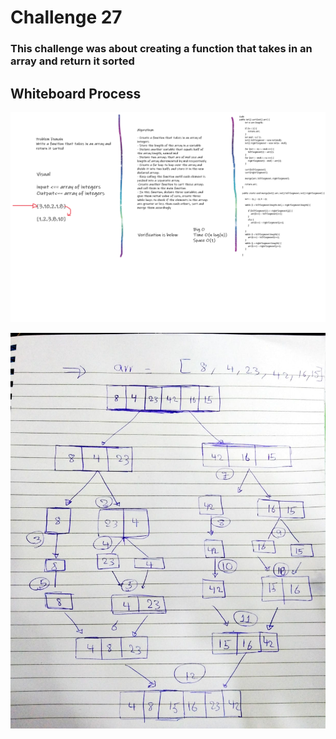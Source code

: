 
# Challenge 27

### This challenge was about creating a function that takes in an array and return it sorted

## Whiteboard Process

![image](Whiteboard.png)


![image](Merge.jpeg)


